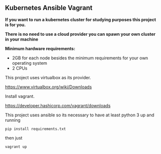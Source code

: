 ## Kubernetes Ansible Vagrant

**If you want to run a kubernetes cluster for studying purposes this project is for you.**

**There is no need to use a cloud provider you can spawn your own cluster in your machine**

**Minimum hardware requirements:**

- 2GB for each node besides the minimum requirements for your own operating system
- 2 CPUs

This project uses virtualbox as its provider.

https://www.virtualbox.org/wiki/Downloads

Install vagrant.

https://developer.hashicorp.com/vagrant/downloads

This project uses ansible so its necessary to have at least python 3 up and running

```shell
pip install requirements.txt
```

then just 

```shell
vagrant up
```